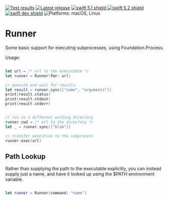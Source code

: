 [comment]: <> (Header Generated by ActionStatus 1.0 - 213)

[![Test results][tests shield]][actions] [![Latest release][release shield]][releases] [![swift 5.1 shield] ![swift 5.2 shield] ![swift dev shield]][swift] ![Platforms: macOS, Linux][platforms shield]

[release shield]: https://img.shields.io/github/v/release/elegantchaos/Runner
[platforms shield]: https://img.shields.io/badge/platforms-macOS_Linux-lightgrey.svg?style=flat "macOS, Linux"
[tests shield]: https://github.com/elegantchaos/Runner/workflows/Tests/badge.svg
[swift 5.1 shield]: https://img.shields.io/badge/swift-5.1-F05138.svg "Swift 5.1"
[swift 5.2 shield]: https://img.shields.io/badge/swift-5.2-F05138.svg "Swift 5.2"
[swift dev shield]: https://img.shields.io/badge/swift-dev-F05138.svg "Swift dev"

[swift]: https://swift.org
[releases]: https://github.com/elegantchaos/Runner/releases
[actions]: https://github.com/elegantchaos/Runner/actions

[comment]: <> (End of ActionStatus Header)

# Runner

Some basic support for executing subprocesses, using Foundation.Process.

Usage:

```swift

let url = /* url to the executable */
let runner = Runner(for: url)

// execute and wait for results
let result = runner.sync(["some", "arguments"])
print(result.status)
print(result.stdout)
print(result.stderr)


// run in a different working directory
runner.cwd = /* url to the directory */
let _ = runner.sync(["blah"])

// transfer execution to the subprocess
runner.exec(url)
```

## Path Lookup

Rather than supplying the path to the executable explicitly,
you can instead supply just a name, and have it looked up using
the $PATH environment variable.

```swift

let runner = Runner(command: "name")
```
